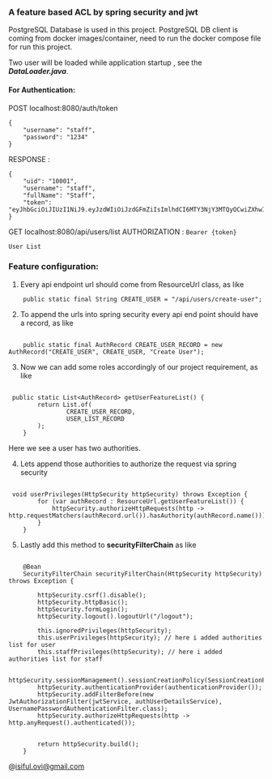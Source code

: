 ### A feature based ACL by spring security and jwt

PostgreSQL Database is used in this project.
PostgreSQL DB client is coming from docker images/container, need to run the docker compose file for run this project.

Two user will be loaded while application startup , see the ***DataLoader.java***.

#### For Authentication:

POST localhost:8080/auth/token

```agsl
{
    "username": "staff",
    "password": "1234"
}

```

RESPONSE :

```agsl
{
    "uid": "10001",
    "username": "staff",
    "fullName": "Staff",
    "token": "eyJhbGciOiJIUzI1NiJ9.eyJzdWIiOiJzdGFmZiIsImlhdCI6MTY3NjY3MTQyOCwiZXhwIjoxNjc2NjczMjI4fQ.dvLxIadKDzVsc7428gFDcODNxo3ojfhDfjH8wyl_faE"
}
```

GET localhost:8080/api/users/list
AUTHORIZATION : `Bearer {token}`

```agsl
User List
```

### Feature configuration:

1. Every api endpoint url should come from ResourceUrl class, as like

```agsl
    public static final String CREATE_USER = "/api/users/create-user";

```

2. To append the urls into spring security every api end point should have a record, as like

```agsl

    public static final AuthRecord CREATE_USER_RECORD = new AuthRecord("CREATE_USER", CREATE_USER, "Create User");

```

3. Now we can add some roles accordingly of our project requirement, as like

```agsl

 public static List<AuthRecord> getUserFeatureList() {
        return List.of(
                CREATE_USER_RECORD,
                USER_LIST_RECORD
        );
    }
```

Here we see a user has two authorities.

4. Lets append those authorities to authorize the request via spring security

```agsl

 void userPrivileges(HttpSecurity httpSecurity) throws Exception {
        for (var authRecord : ResourceUrl.getUserFeatureList()) {
            httpSecurity.authorizeHttpRequests(http -> http.requestMatchers(authRecord.url()).hasAuthority(authRecord.name()));
        }
    }
```

5. Lastly add this method to **securityFilterChain** as like

```agsl

    @Bean
    SecurityFilterChain securityFilterChain(HttpSecurity httpSecurity) throws Exception {

        httpSecurity.csrf().disable();
        httpSecurity.httpBasic();
        httpSecurity.formLogin();
        httpSecurity.logout().logoutUrl("/logout");

        this.ignoredPrivileges(httpSecurity);
        this.userPrivileges(httpSecurity); // here i added authorities list for user
        this.staffPrivileges(httpSecurity); // here i added authorities list for staff

        httpSecurity.sessionManagement().sessionCreationPolicy(SessionCreationPolicy.STATELESS);
        httpSecurity.authenticationProvider(authenticationProvider());
        httpSecurity.addFilterBefore(new JwtAuthorizationFilter(jwtService, authUserDetailsService), UsernamePasswordAuthenticationFilter.class);
        httpSecurity.authorizeHttpRequests(http -> http.anyRequest().authenticated());


        return httpSecurity.build();
    }
```

@isiful.ovi@gmail.com 